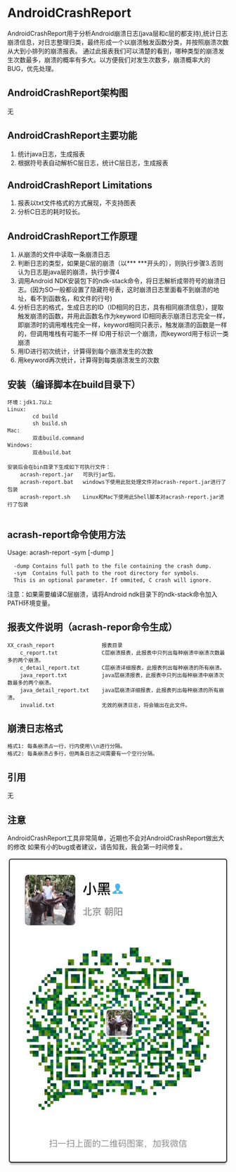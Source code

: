 AndroidCrashReport
=================
AndroidCrashReport用于分析Android崩溃日志(java层和c层的都支持),统计日志崩溃信息，对日志整理归类，最终形成一个以崩溃触发函数分类，并按照崩溃次数从大到小排列的崩溃报表。
通过此报表我们可以清楚的看到，哪种类型的崩溃发生次数最多，崩溃的概率有多大。以方便我们对发生次数多，崩溃概率大的BUG，优先处理。

AndroidCrashReport架构图
-----------------
无

AndroidCrashReport主要功能
-----------------------------------
1. 统计java日志，生成报表
2. 根据符号表自动解析C层日志，统计C层日志，生成报表

AndroidCrashReport Limitations
-----------------------------------
1. 报表以txt文件格式的方式展现，不支持图表
2. 分析C日志的耗时较长。

AndroidCrashReport工作原理
------------------------------------------------------------------------------------
1. 从崩溃的文件中读取一条崩溃日志
2. 判断日志的类型，如果是C层的崩溃（以*** ***开头的），则执行步骤3.否则认为日志是java层的崩溃，执行步骤4
3. 调用Android NDK安装包下的ndk-stack命令，将日志解析成带符号的崩溃日志。(因为SO一般都设置了隐藏符号表，这时崩溃日志里面看不到崩溃的地址，看不到函数名，和文件的行号)
4. 分析日志的格式，生成日志的ID（ID相同的日志，具有相同崩溃信息），提取触发崩溃的函数，并用此函数名作为keyword
	ID相同表示崩溃日志完全一样，即崩溃时的调用堆栈完全一样，keyword相同只表示，触发崩溃的函数是一样的，但调用堆栈有可能不一样
	ID用于标识一个崩溃，而keyword用于标识一类崩溃
5. 用ID进行初次统计，计算得到每个崩溃发生的次数
6. 用keyword再次统计，计算得到每类崩溃发生的次数


安装（编译脚本在build目录下）
----------------------------------
```
环境：jdk1.7以上
Linux:
		cd build
		sh build.sh
Mac:
		双击build.command
Windows:
		双击build.bat
		
安装后会在bin目录下生成如下可执行文件：
	acrash-report.jar   可执行jar包，
	acrash-report.bat   windows下使用此批处理文件对acrash-report.jar进行了包装
	acrash-report.sh    Linux和Mac下使用此Shell脚本对acrash-report.jar进行了包装


```

acrash-report命令使用方法
---------------------------------------
Usage:
   acrash-report -sym <path> [-dump <path>]

      -dump Contains full path to the file containing the crash dump.
      -sym  Contains full path to the root directory for symbols.
      This is an optional parameter. If ommited, C crash will ignore.
注意：如果需要编译C层崩溃，请将Android ndk目录下的ndk-stack命令加入PATH环境变量。

报表文件说明（acrash-repor命令生成）
---------------------------------------------------------------------------------
```
XX_crash_report               报表目录
    c_report.txt              C层崩溃报表，此报表中只列出每种崩溃中崩溃次数最多的两个崩溃。
    c_detail_report.txt       C层崩溃详细报表，此报表列出每种崩溃的所有崩溃。
    java_report.txt           java层崩溃报表，此报表中只列出每种崩溃中崩溃次数最多的两个崩溃。
    java_detail_report.txt    java层崩溃详细报表，此报表列出每种崩溃的所有崩溃。
    invalid.txt               无效的崩溃日志，将会输出在此文件。
```

崩溃日志格式
-------------------------------------------------------
	格式1: 每条崩溃占一行，行内使用\\n进行分隔。
	格式2: 每条崩溃占多行，但两条日志之间需要有一个空行分隔。

引用
-----------------------------
无


注意
-----------------------------
AndroidCrashReport工具非常简单，近期也不会对AndroidCrashReport做出大的修改
如果有小的bug或者建议，请告知我，我会第一时间修复。

![Weixin QR Code](screenshot/weixin.jpg)
